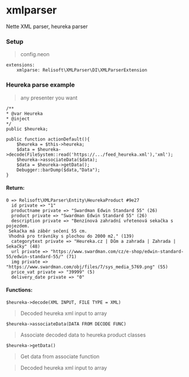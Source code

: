 # xmlparser
Nette XML parser, heureka parser

### Setup

> config.neon
```
extensions:
    xmlparse: Relisoft\XMLParser\DI\XMLParserExtension
```

### Heureka parse example
> any presenter you want

```
/**
* @var Heureka
* @inject
*/
public $heureka;

public function actionDefault(){
    $heureka = $this->heureka;
    $data = $heureka->decode(FileSystem::read('https://.../feed_heureka.xml'),'xml');
    $heureka->associateData($data);
    $data = $heureka->getData();
    Debugger::barDump($data,"Data");
}
```

#### Return:
```
0 => Relisoft\XMLParser\Entity\HeurekaProduct #9e27
  id private => "1"
  productname private => "Swardman Edwin Standard 55" (26)
  product private => "Swardman Edwin Standard 55" (26)
  description private => "Benzínová zahradní vřetenová sekačka s pojezdem. 
 Sekačka má záběr sečení 55 cm.
 Vhodná pro trávníky s plochou do 2000 m2." (139)
  categorytext private => "Heureka.cz | Dům a zahrada | Zahrada | Sekačky" (48)
  url private => "https://www.swardman.com/cz/e-shop/edwin-standard-55/edwin-standard-55/" (71)
  img private => "https://www.swardman.com/obj/files/7/sys_media_5769.png" (55)
  price_vat private => "39999" (5)
  delivery_date private => "0"
```

#### Functions:
```
$heureka->decode(XML INPUT, FILE TYPE = XML)
```
> Decoded heureka xml input to array

```
$heureka->associateData(DATA FROM DECODE FUNC)
```
> Associate decoded data to heureka product classes


```
$heureka->getData()
```
> Get data from associate function

> Decoded heureka xml input to array

